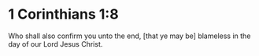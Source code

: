 # 1 Corinthians 1:8

Who shall also confirm you unto the end, [that ye may be] blameless in the day of our Lord Jesus Christ.